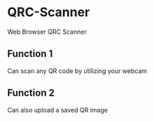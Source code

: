 # QRC-Scanner
Web Browser QRC Scanner

## Function 1
Can scan any QR code by utilizing your webcam

## Function 2
Can also upload a saved QR image
